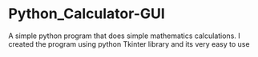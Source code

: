 # Python_Calculator-GUI
A simple python program that does simple mathematics calculations.
I created the program using python Tkinter library and its very easy to use
